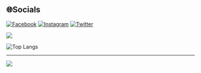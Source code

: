 
## 🌐Socials
[![Facebook](https://img.shields.io/badge/Facebook-%231877F2.svg?logo=Facebook&logoColor=white)](https://facebook.com/ngoquocdatt) [![Instagram](https://img.shields.io/badge/Instagram-%23E4405F.svg?logo=Instagram&logoColor=white)](https://instagram.com/datlechin) [![Twitter](https://img.shields.io/badge/Twitter-%231DA1F2.svg?logo=Twitter&logoColor=white)](https://twitter.com/datlechin) 

![](https://github-readme-stats.vercel.app/api?username=datlechin&theme=onedark&hide_border=false&include_all_commits=false&count_private=true)<br/>

![Top Langs](https://github-readme-stats.vercel.app/api/top-langs/?username=datlechin&theme=onedark&layout=compact)

---
![](https://komarev.com/ghpvc/?username=datlechin&label=Visitors+Count&color=brightgreen)
